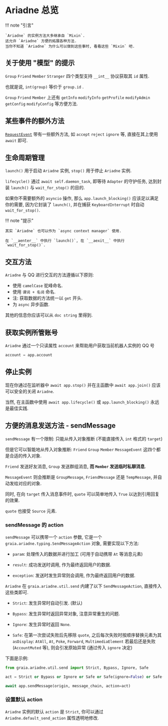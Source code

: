 # Ariadne 总览

!!! note "引言"

    `Ariadne` 的实例方法大多继承自 `Mixin`.
    这允许 `Ariadne` 方便的拓展各种方法.
    当你不知道 `Ariadne` 为什么可以做到这些事时, 看看这些 `Mixin` 吧.

## 关于使用 "模型" 的提示

`Group` `Friend` `Member` `Stranger` 四个类型支持 `__int__` 协议获取其 `id` 属性.

也就是说, `int(group)` 等价于 `group.id` .

`Group` `Friend` `Member` 上还有 `getInfo` `modifyInfo` `getProfile` `modifyAdmin` `getConfig` `modifyConfig` 等方便方法.

## 某些事件的额外方法

[`RequestEvent`](https://github.com/GraiaProject/Ariadne/blob/master/src/graia/ariadne/event/mirai.py#L773)
带有一些额外方法, 如 `accept` `reject` `ignore` 等, 直接在其上使用 `await` 即可.

## 生命周期管理

`launch()` 用于启动 `Ariadne` 实例, `stop()` 用于停止 `Ariadne` 实例.

`lifecycle()` 通过 `await self.daemon_task`, 即等待 `Adapter` 的守护任务, 达到封装 `launch()` 与 `wait_for_stop()` 的目的.

如果你不需要额外的 `asyncio` 操作, 那么 `app.launch_blocking()` 应该足以满足你的需要, 因为它封装了 `launch()`, 并在捕获 `KeyboardInterrupt` 时自动 `wait_for_stop()`.

!!! note "提示"

    其实 `Ariadne` 也可以作为 `async context manager` 使用.

    在 `__aenter__` 中执行 `launch()`, 在 `__aexit__` 中执行 `wait_for_stop()`.

## 交互方法

`Ariadne` 与 QQ 进行交互的方法遵循以下原则:

- 使用 `camelCase` 驼峰命名.
- 使用 `谓词 + 名词` 命名.
- 注: 获取数据的方法统一以 `get` 开头.
- 为 `async` 异步函数.

其他的信息你应该可以从 `doc string` 里得到.

## 获取实例所管账号

`Ariadne` 通过一个只读属性 `account` 来帮助用户获取当前机器人实例的 QQ 号

```python
account = app.account
```

## 停止实例

现在你通过在监听器中 `await app.stop()` 并在主函数中 `await app.join()` 应该可以安全的关闭 `Ariadne`.

当然, 在主函数中使用 `await app.lifecycle()` 或 `app.launch_blocking()` 永远是最佳实践.

## 方便的消息发送方法 - sendMessage

`sendMessage` 有一个限制: 只能从传入对象推断 (不能直接传入 `int` 格式的 `target`)

但是它可以智能地从传入对象推断: `Friend` `Group` `Member` `MessageEvent` 这四个都是合适的传入对象.

`Friend` 发送好友消息, `Group` 发送群组消息, **而 `Member` 发送临时私聊消息**.

`MessageEvent` 则会推断是 `GroupMessage`, `FriendMessage` 还是 `TempMessage`, 并自动发给对应的对象.

同时, 在向 `target` 传入消息事件时, `quote` 可以简单地传入 `True` 以达到引用回复的效果.

`quote` 也接受 `Source` 元素.

### sendMessage 的 action

`sendMessage` 可以携带一个 `action` 参数,
它是一个 `graia.ariadne.typing.SendMessageAction` 对象, 需要实现以下方法:

- `param`: 处理传入的数据并进行加工 (可用于自动携带 `At` 等消息元素)

- `result`: 成功发送时调用, 作为最终返回用户的数据.

- `exception`: 发送时发生异常则会调用, 作为最终返回用户的数据.

`Ariadne` 在 `graia.ariadne.util.send` 内建了以下 `SendMessageAction`, 直接传入这些类即可.

- `Strict`: 发生异常时自动引发. (默认)

- `Bypass`: 发生异常时返回异常对象, 注意异常重生的问题.

- `Ignore`: 发生异常时返回 `None`.

- `Safe`: 在第一次尝试失败后先移除 `quote`,
之后每次失败时按顺序替换元素为其 `asDisplay`: `AtAll`, `At`, `Poke`, `Forward`, `MultimediaElement`
若最后还是失败 (`AccountMuted` 等), 则会引发原始异常 (通过传入 `ignore` 决定)

下面是示例:

```py
from graia.ariadne.util.send import Strict, Bypass, Ignore, Safe

act = Strict or Bypass or Ignore or Safe or Safe(ignore=False) or Safe(ignore=True) # 看你怎么选择

await app.sendMessage(origin, message_chain, action=act)
```

### 设置默认 action

`Ariadne` 实例的默认 `action` 是 `Strict`, 你可以通过 `Ariadne.default_send_action` 属性透明地修改.